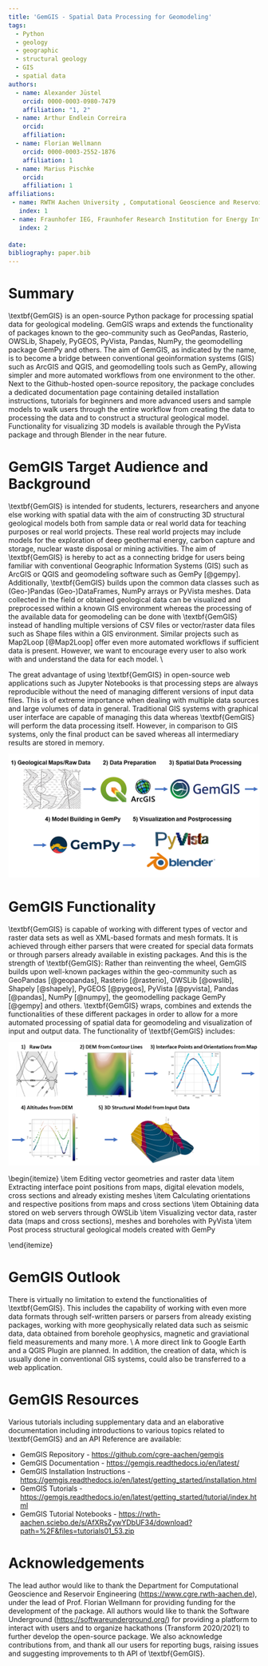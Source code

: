 ```yaml
---
title: 'GemGIS - Spatial Data Processing for Geomodeling'
tags:
  - Python
  - geology 
  - geographic
  - structural geology
  - GIS
  - spatial data
authors:
  - name: Alexander Jüstel
    orcid: 0000-0003-0980-7479
    affiliation: "1, 2"
  - name: Arthur Endlein Correira
    orcid: 
    affiliation: 
  - name: Florian Wellmann
    orcid: 0000-0003-2552-1876
    affiliation: 1
  - name: Marius Pischke
    orcid:
    affiliation: 1
affiliations:
 - name: RWTH Aachen University , Computational Geoscience and Reservoir Engineering, Wüllnerstraße 2, 52062 Aachen, Germany
   index: 1
 - name: Fraunhofer IEG, Fraunhofer Research Institution for Energy Infrastructures and Geothermal Systems, Am Hochschulcampus 1, 44801 Bochum, Germany
   index: 2

date: 
bibliography: paper.bib
---
```


# Summary

\textbf{GemGIS} is an open-source Python package for processing spatial data for geological modeling. GemGIS wraps and extends the functionality of packages known to the geo-community such as GeoPandas, Rasterio, OWSLib, Shapely, PyGEOS, PyVista, Pandas, NumPy, the geomodelling package GemPy and others. The aim of GemGIS, as indicated by the name, is to become a bridge between conventional geoinformation systems (GIS) such as ArcGIS and QGIS, and geomodelling tools such as GemPy, allowing simpler and more automated workflows from one environment to the other. Next to the Github-hosted open-source repository, the package concludes a dedicated documentation page containing detailed installation instructions, tutorials for beginners and more advanced users and sample models to walk users through the entire workflow from creating the data to processing the data and to construct a structural geological model. Functionality for visualizing 3D models is available through the PyVista package and through Blender in the near future.

# GemGIS Target Audience and Background

\textbf{GemGIS} is intended for students, lecturers, researchers and anyone else working with spatial data with the aim of constructing 3D structural geological models both from sample data or real world data for teaching purposes or real world projects. These real world projects may include models for the exploration of deep geothermal energy, carbon capture and storage, nuclear waste disposal or mining activities. The aim of \textbf{GemGIS} is hereby to act as a connecting bridge for users being familiar with conventional Geographic Information Systems (GIS) such as ArcGIS or QGIS and geomodeling software such as GemPy [@gempy]. Additionally, \textbf{GemGIS} builds upon the common data classes such as (Geo-)Pandas (Geo-)DataFrames, NumPy arrays or PyVista meshes. Data collected in the field or obtained geological data can be visualized and preprocessed within a known GIS environment whereas the processing of the available data for geomodeling can be done with \textbf{GemGIS} instead of handling multiple versions of CSV files or vector/raster data files such as Shape files within a GIS environment. Similar projects such as Map2Loop [@Map2Loop] offer even more automated workflows if sufficient data is present. However, we want to encourage every user to also work with and understand the data for each model. \\

The great advantage of using \textbf{GemGIS} in open-source web applications such as Jupyter Notebooks is that processing steps are always reproducible without the need of managing different versions of input data files. This is of extreme importance when dealing with multiple data sources and large volumes of data in general. Traditional GIS systems with graphical user interface are capable of managing this data whereas \textbf{GemGIS} will perform the data processing itself. However, in comparison to GIS systems, only the final product can be saved whereas all intermediary results are stored in memory. 

![Graphical Workflow from raw geological data via data preparation in a GIS environment to GemGIS, model building in GemPy and visualization in PyVista and/or Blender. \label{fig1}](./images/fig1.png)

# GemGIS Functionality 
\textbf{GemGIS} is capable of working with different types of vector and raster data sets as well as XML-based formats and mesh formats. It is achieved through either parsers that were created for special data formats or through parsers already available in existing packages. And this is the strength of \textbf{GemGIS}: Rather than reinventing the wheel, GemGIS builds upon well-known packages within the geo-community such as GeoPandas [@geopandas], Rasterio [@rasterio], OWSLib [@owslib], Shapely [@shapely], PyGEOS [@pygeos], PyVista [@pyvista], Pandas [@pandas], NumPy [@numpy], the geomodelling package GemPy [@gempy] and others. \textbf{GemGIS} wraps, combines and extends the functionalities of these different packages in order to allow for a more automated processing of spatial data for geomodeling and visualization of input and output data. The functionality of \textbf{GemGIS} includes:


![Workflow from raw data to creating a digital elevation model, extracting interface points and orientations for geomodeling, extracting altitudes for geomodeling and building the final model. \label{fig2}](./images/fig2.png)

\begin{itemize}
    \item Editing vector geometries and raster data
    \item Extracting interface point positions from maps, digital elevation models, cross sections and already existing meshes
    \item Calculating orientations and respective positions from maps and cross sections
    \item Obtaining data stored on web servers through OWSLib
    \item Visualizing vector data, raster data (maps and cross sections), meshes and boreholes with PyVista
    \item Post process structural geological models created with GemPy
    
\end{itemize}

# GemGIS Outlook

There is virtually no limitation to extend the functionalities of \textbf{GemGIS}. This includes the capability of working with even more data formats through self-written parsers or parsers from already existing packages, working with more geophysically related data such as seismic data, data obtained from borehole geophysics, magnetic and graviational field measurements and many more. \\
A more direct link to Google Earth and a QGIS Plugin are planned. In addition, the creation of data, which is usually done in conventional GIS systems, could also be transferred to a web application. 


# GemGIS Resources 

Various tutorials including supplementary data and an elaborative documentation including introductions to various topics related to \textbf{GemGIS} and an API Reference are available:

- GemGIS Repository - https://github.com/cgre-aachen/gemgis
- GemGIS Documentation - https://gemgis.readthedocs.io/en/latest/
- GemGIS Installation Instructions - https://gemgis.readthedocs.io/en/latest/getting_started/installation.html
- GemGIS Tutorials - https://gemgis.readthedocs.io/en/latest/getting_started/tutorial/index.html
- GemGIS Tutorial Notebooks - https://rwth-aachen.sciebo.de/s/AfXRsZywYDbUF34/download?path=%2F&files=tutorials01_53.zip

# Acknowledgements

The lead author would like to thank the Department for Computational Geoscience and Reservoir Engineering (https://www.cgre.rwth-aachen.de), under the lead of Prof. Florian Wellmann for providing funding for the development of the package. All authors would like to thank the Software Underground (https://softwareunderground.org/) for providing a platform to interact with users and to organize hackathons (Transform 2020/2021) to further develop the open-source package. 
We also acknowledge contributions from, and thank all our users for reporting bugs, raising issues and suggesting improvements to th API of \textbf{GemGIS}. 
